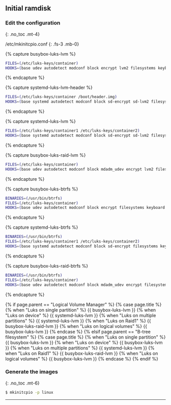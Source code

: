 ## Initial ramdisk

### Edit the configuration
{: .no_toc .mt-4}

/etc/mkinitcpio.conf
{: .fs-3 .mb-0}

{% capture busybox-luks-lvm %}
```bash
FILES=(/etc/luks-keys/container)
HOOKS=(base udev autodetect modconf block encrypt lvm2 filesystems keyboard keymap fsck)
```
{% endcapture %}

{% capture systemd-luks-lvm-header %}
```bash
FILES=(/etc/luks-keys/container /boot/header.img)
HOOKS=(base systemd autodetect modconf block sd-encrypt sd-lvm2 filesystems keyboard sd-vconsole fsck)
```
{% endcapture %}

{% capture systemd-luks-lvm %}
```bash
FILES=(/etc/luks-keys/container1 /etc/luks-keys/container2)
HOOKS=(base systemd autodetect modconf block sd-encrypt sd-lvm2 filesystems keyboard sd-vconsole fsck)
```
{% endcapture %}

{% capture busybox-luks-raid-lvm %}
```bash
FILES=(/etc/luks-keys/container)
HOOKS=(base udev autodetect modconf block mdadm_udev encrypt lvm2 filesystems keyboard keymap fsck)
```
{% endcapture %}

{% capture busybox-luks-btrfs %}
```bash
BINARIES=(/usr/bin/btrfs)
FILES=(/etc/luks-keys/container)
HOOKS=(base udev autodetect modconf block encrypt filesystems keyboard keymap fsck)
```
{% endcapture %}

{% capture systemd-luks-btrfs %}
```bash
BINARIES=(/usr/bin/btrfs)
FILES=(/etc/luks-keys/container1 /etc/luks-keys/container2)
HOOKS=(base systemd autodetect modconf block sd-encrypt filesystems keyboard sd-vconsole fsck)
```
{% endcapture %}

{% capture busybox-luks-raid-btrfs %}
```bash
BINARIES=(/usr/bin/btrfs)
FILES=(/etc/luks-keys/container)
HOOKS=(base udev autodetect modconf block mdadm_udev encrypt filesystems keyboard keymap fsck)
```
{% endcapture %}

{% if page.parent == "Logical Volume Manager" %}
  {% case page.title %}
    {% when "Luks on single partition" %}
      {{ busybox-luks-lvm }}
    {% when "Luks on device" %}
      {{ systemd-luks-lvm }}
    {% when "Luks on multiple partitions" %}
      {{ systemd-luks-lvm }}
    {% when "Luks on Raid1" %}
      {{ busybox-luks-raid-lvm }}
    {% when "Luks on logical volumes" %}
      {{ busybox-luks-lvm }}
  {% endcase %}
{% elsif page.parent == "B-tree filesystem" %}
  {% case page.title %}
    {% when "Luks on single partition" %}
      {{ busybox-luks-lvm }}
    {% when "Luks on device" %}
      {{ busybox-luks-lvm }}
    {% when "Luks on multiple partitions" %}
      {{ systemd-luks-lvm }}
    {% when "Luks on Raid1" %}
      {{ busybox-luks-raid-lvm }}
    {% when "Luks on logical volumes" %}
      {{ busybox-luks-lvm }}
  {% endcase %}
{% endif %}

### Generate the images
{: .no_toc .mt-6}

```bash
$ mkinitcpio -p linux
```

---
